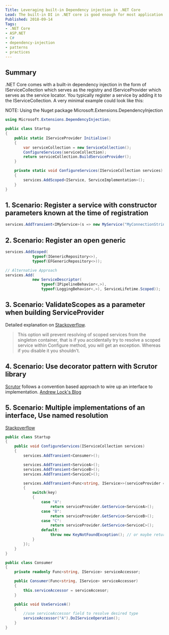```yaml
---
Title: Leveraging built-in Dependency injection in .NET Core
Lead: The built-in DI in .NET core is good enough for most application. This post covers common scenarios that an application requires and how to accomplish them using the default DI framework.
Published: 2018-09-14
Tags: 
- .NET Core
- ASP.NET
- C#
- dependency-injection
- patterns
- practices
---
```


## Summary
.NET Core comes with a built-in dependency injection in the form of IServiceCollection which serves as the registry and IServiceProvider which serves as the service locator. You typically register a service by adding it to the IServiceCollection. A very minimal example could look like this:

NOTE: Using the Nuget package Microsoft.Extensions.DependencyInjection

```csharp
using Microsoft.Extensions.DependencyInjection;

public class Startup
{
    public static IServiceProvider Initialise()
    {
        var serviceCollection = new ServiceCollection();
        ConfigureServices(serviceCollection);
        return serviceCollection.BuildServiceProvider();
    }

    private static void ConfigureServices(IServiceCollection services)
    {
        services.AddScoped<IService, ServiceImplementation>();
    }
}
```

## 1. Scenario: Register a service with constructor parameters known at the time of registration

```csharp
services.AddTransient<IMyService>(s => new MyService("MyConnectionString"));
```

## 2. Scenario: Register an open generic
```csharp
services.AddScoped(
            typeof(IGenericRepository<>), 
            typeof(EFGenericRepository<>));

// Alternative Approach
services.Add(
            new ServiceDescriptor(
                typeof(IPipelineBehavior<,>),
                typeof(LoggingBehavior<,>), ServiceLifetime.Scoped));
```

## 3. Scenario: ValidateScopes as a parameter when building ServiceProvider
Detailed explanation on [Stackoverflow](https://stackoverflow.com/a/50198738/190476).
> This option will prevent resolving of scoped services from the singleton container, that is if you accidentally try to resolve a scoped service within Configure method, you will get an exception. Whereas if you disable it you shouldn't.

## 4. Scenario: Use decorator pattern with Scrutor library
[Scrutor](https://github.com/khellang/Scrutor) follows a convention based approach to wire up an interface to implementation.
[Andrew Lock's Blog](https://andrewlock.net/adding-decorated-classes-to-the-asp.net-core-di-container-using-scrutor/)

## 5. Scenario: Multiple implementations of an interface, Use named resolution
[Stackoverflow](https://stackoverflow.com/a/44177920/190476)

```csharp
public class Startup
{
    public void ConfigureServices(IServiceCollection services)
    {
        services.AddTransient<Consumer>();

        services.AddTransient<ServiceA>();
        services.AddTransient<ServiceB>();
        services.AddTransient<ServiceC>();

        services.AddTransient<Func<string, IService>>(serviceProvider => key =>
        {
            switch(key)
            {
                case "A":
                    return serviceProvider.GetService<ServiceA>();
                case "B":
                    return serviceProvider.GetService<ServiceB>();
                case "C":
                    return serviceProvider.GetService<ServiceC>();
                default:
                    throw new KeyNotFoundException(); // or maybe return null, up to you
            }
        });
    }
}

public class Consumer
{
    private readonly Func<string, IService> serviceAccessor;

    public Consumer(Func<string, IService> serviceAccessor)
    {
        this.serviceAccessor = serviceAccesor;
    }

    public void UseServiceA()
    {
        //use serviceAccessor field to resolve desired type
        serviceAccessor("A").DoIServiceOperation();
    }
}
```